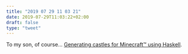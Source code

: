 ```yaml
---
title: "2019 07 29 11 03 21"
date: 2019-07-29T11:03:22+02:00
draft: false
type: "tweet"
---
```

To my son, of course... [Generating castles for Minecraft™ using Haskell](http://www.timphilipwilliams.com/posts/2019-07-25-minecraft.html).
